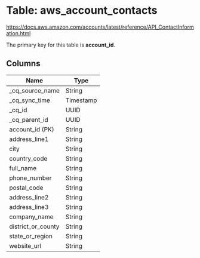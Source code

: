 # Table: aws_account_contacts

https://docs.aws.amazon.com/accounts/latest/reference/API_ContactInformation.html

The primary key for this table is **account_id**.


## Columns
| Name          | Type          |
| ------------- | ------------- |
|_cq_source_name|String|
|_cq_sync_time|Timestamp|
|_cq_id|UUID|
|_cq_parent_id|UUID|
|account_id (PK)|String|
|address_line1|String|
|city|String|
|country_code|String|
|full_name|String|
|phone_number|String|
|postal_code|String|
|address_line2|String|
|address_line3|String|
|company_name|String|
|district_or_county|String|
|state_or_region|String|
|website_url|String|